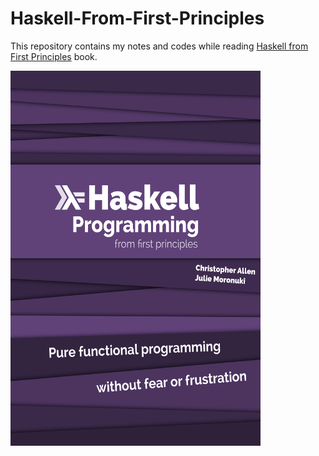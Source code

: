 # Haskell-From-First-Principles

This repository contains my notes and codes while reading [Haskell from First Principles](https://haskellbook.com/) book.


<img src="book-cover-front.png" alt="Book Cover" width="400" height="600" style="text-align: center">
